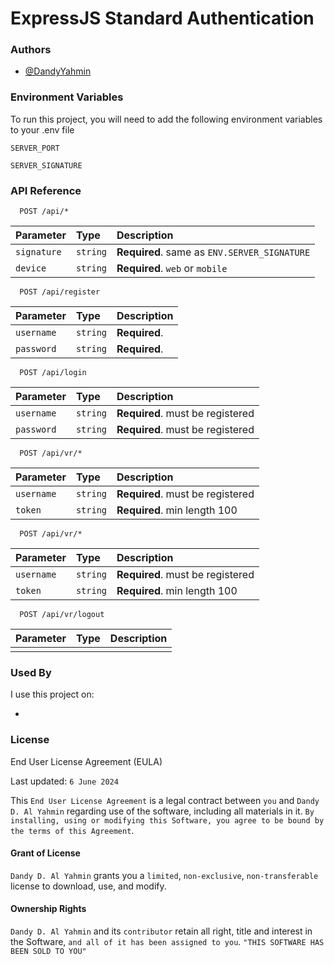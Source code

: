 
# ExpressJS Standard Authentication






### Authors

- [@DandyYahmin](https://github.com/DandyYahmin)


### Environment Variables

To run this project, you will need to add the following environment variables to your .env file

`SERVER_PORT`

`SERVER_SIGNATURE`


### API Reference

```http
  POST /api/*
```

| Parameter | Type     | Description                |
| :-------- | :------- | :------------------------- |
| `signature` | `string` | **Required**. same as `ENV.SERVER_SIGNATURE` |
| `device` | `string` | **Required**. `web` or `mobile`  |

```http
  POST /api/register
```

| Parameter | Type     | Description                       |
| :-------- | :------- | :-------------------------------- |
| `username`      | `string` | **Required**.|
| `password`      | `string` | **Required**.|

```http
  POST /api/login
```

| Parameter | Type     | Description                       |
| :-------- | :------- | :-------------------------------- |
| `username`      | `string` | **Required**. must be registered|
| `password`      | `string` | **Required**. must be registered|

```http
  POST /api/vr/*
```

| Parameter | Type     | Description                       |
| :-------- | :------- | :-------------------------------- |
| `username`      | `string` | **Required**. must be registered|
| `token`      | `string` | **Required**. min length 100|

```http
  POST /api/vr/*
```

| Parameter | Type     | Description                       |
| :-------- | :------- | :-------------------------------- |
| `username`      | `string` | **Required**. must be registered|
| `token`      | `string` | **Required**. min length 100|

```http
  POST /api/vr/logout
```

| Parameter | Type     | Description                       |
| :-------- | :------- | :-------------------------------- |
| | | |




### Used By

I use this project on:

-




### License

End User License Agreement (EULA)

Last updated: `6 June 2024`

This `End User License Agreement` is a legal contract between `you` and `Dandy D. Al Yahmin` regarding use of the software, including all materials in it. `By installing, using or modifying this Software, you agree to be bound by the terms of this Agreement`.

#### Grant of License

`Dandy D. Al Yahmin` grants you a `limited`, `non-exclusive`, `non-transferable` license to download, use, and modify.

#### Ownership Rights

`Dandy D. Al Yahmin` and its `contributor` retain all right, title and interest in the Software, `and all of it has been assigned to you`. `"THIS SOFTWARE HAS BEEN SOLD TO YOU"`

